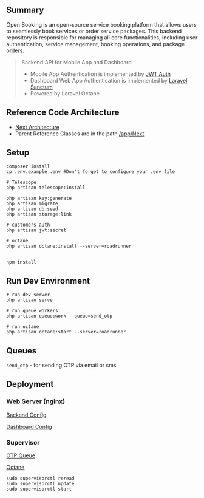 ## Summary
Open Booking is an open-source service booking platform that allows users to seamlessly book services or order service packages. This backend repository is responsible for managing all core functionalities, including user authentication, service management, booking operations, and package orders.

> Backend API for Mobile App and Dashboard
> - Mobile App Authentication is implemented by [JWT Auth](https://github.com/tymondesigns/jwt-auth)
> - Dashboard Web App Authentication is implemented by [Laravel Sanctum](https://github.com/laravel/sanctum/)
> - Powered by Laravel Octane

## Reference Code Architecture
- [Next Architecture](/app/Next/README.md)
- Parent Reference Classes are in the path [/app/Next](/app/Next/)

## Setup

```
composer install
cp .env.example .env #Don't forget to configure your .env file

# Telescope
php artisan telescope:install

php artisan key:generate
php artisan migrate
php artisan db:seed
php artisan storage:link

# customers auth
php artisan jwt:secret

# octane
php artisan octane:install --server=roadrunner


npm install

```

## Run Dev Environment
```
# run dev server
php artisan serve

# run queue workers
php artisan queue:work --queue=send_otp

# run octane 
php artisan octane:start --server=roadrunner
```

## Queues
`send_otp` - for sending OTP via email or sms

## Deployment

### Web Server (nginx)
[Backend Config](/deployment/nginx/backend.conf)

[Dashboard Config](/deployment/nginx/dashboard.conf)

### Supervisor
[OTP Queue](/deployment/supervisor/queue.conf)

[Octane](/deployment/supervisor/octane.conf)

```
sudo supervisorctl reread
sudo supervisorctl update
sudo supervisorctl start 
```
